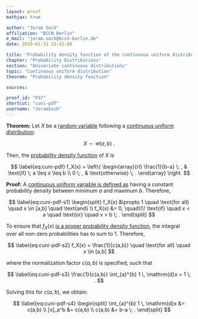 ```yaml
---
layout: proof
mathjax: true

author: "Joram Soch"
affiliation: "BCCN Berlin"
e_mail: "joram.soch@bccn-berlin.de"
date: 2020-01-31 15:41:00

title: "Probability density function of the continuous uniform distribution"
chapter: "Probability Distributions"
section: "Univariate continuous distributions"
topic: "Continuous uniform distribution"
theorem: "Probability density function"

sources:

proof_id: "P37"
shortcut: "cuni-pdf"
username: "JoramSoch"
---
```



**Theorem:** Let $X$ be a [random variable](/D/rvar) following a [continuous uniform distribution](/D/cuni):

$$ \label{eq:cuni}
X \sim \mathcal{U}(a, b) \; .
$$

Then, the [probability density function](/D/pdf) of $X$ is

$$ \label{eq:cuni-pdf}
f_X(x) = \left\{
\begin{array}{rl}
\frac{1}{b-a} \; , & \text{if} \; a \leq x \leq b \\
0 \; , & \text{otherwise} \; .
\end{array}
\right.
$$


**Proof:** A [continuous uniform variable is defined as](/D/cuni) having a constant probability density between minimum $a$ and maximum $b$. Therefore,

$$ \label{eq:cuni-pdf-s1}
\begin{split}
f_X(x) &\propto 1 \quad \text{for all} \quad x \in [a,b] \quad \text{and} \\
f_X(x) &= 0, \quad\!\! \text{if} \quad x < a \quad \text{or} \quad x > b \; .
\end{split}
$$

To ensure that $f_X(x)$ [is a proper probability density function](/D/pdf), the integral over all non-zero probabilities has to sum to $1$. Therefore,

$$ \label{eq:cuni-pdf-s2}
f_X(x) = \frac{1}{c(a,b)} \quad \text{for all} \quad x \in [a,b]
$$

where the normalization factor $c(a,b)$ is specified, such that

$$ \label{eq:cuni-pdf-s3}
\frac{1}{c(a,b)} \int_{a}^{b} 1 \, \mathrm{d}x = 1 \; .
$$

Solving this for $c(a,b)$, we obtain:

$$ \label{eq:cuni-pdf-s4}
\begin{split}
\int_{a}^{b} 1 \, \mathrm{d}x &= c(a,b) \\
[x]_a^b &= c(a,b) \\
c(a,b) &= b-a \; .
\end{split}
$$